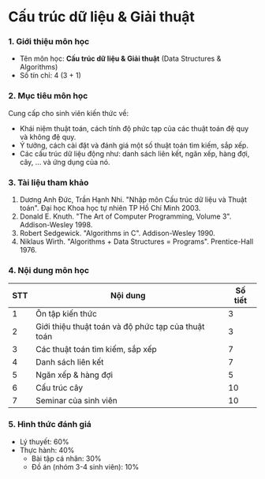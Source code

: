 # Cấu trúc dữ liệu & Giải thuật





### 1. Giới thiệu môn học

* Tên môn học: **Cấu trúc dữ liệu & Giải thuật** (Data Structures & Algorithms)
* Số tín chỉ: 4 (3 + 1)

### 2. Mục tiêu môn học
Cung cấp cho sinh viên kiến thức về:

* Khái niệm thuật toán, cách tính độ phức tạp của các thuật toán đệ quy và không đệ quy.
* Ý tưởng, cách cài đặt và đánh giá một số thuật toán tìm kiếm, sắp xếp.
* Các cấu trúc dữ liệu động như: danh sách liên kết, ngăn xếp, hàng đợi, cây, ... và ứng dụng của nó.

### 3. Tài liệu tham khảo

1. Dương Anh Đức, Trần Hạnh Nhi. "Nhập môn Cấu trúc dữ liệu và Thuật toán". Đại học Khoa học tự nhiên TP Hồ Chí Minh 2003.
2. Donald E. Knuth. "The Art of Computer Programming, Volume 3". Addison-Wesley 1998.
3. Robert Sedgewick. "Algorithms in C". Addison-Wesley 1990.
4. Niklaus Wirth. "Algorithms + Data Structures = Programs". Prentice-Hall 1976.

### 4. Nội dung môn học

| STT  | Nội dung                                            | Số tiết |
| ---- | --------------------------------------------------- | ------- |
| 1    | Ôn tập kiến thức                                    | 3       |
| 2    | Giới thiệu thuật toán và độ phức tạp của thuật toán | 3       |
| 3    | Các thuật toán tìm kiếm, sắp xếp                    | 7       |
| 4    | Danh sách liên kết                                  | 7       |
| 5    | Ngăn xếp & hàng đợi                                 | 5       |
| 6    | Cấu trúc cây                                        | 10      |
| 7    | Seminar của sinh viên                               | 10      |

### 5. Hình thức đánh giá

* Lý thuyết: 60% 
* Thực hành: 40%
  * Bài tập cá nhân: 30%
  * Đồ án (nhóm 3-4 sinh viên): 10%

